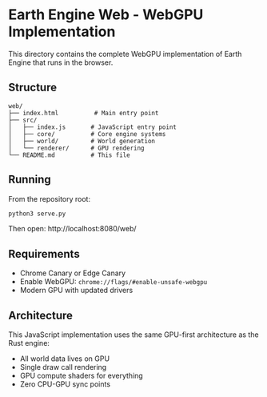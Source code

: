 # Earth Engine Web - WebGPU Implementation

This directory contains the complete WebGPU implementation of Earth Engine that runs in the browser.

## Structure

```
web/
├── index.html          # Main entry point
├── src/
│   ├── index.js       # JavaScript entry point
│   ├── core/          # Core engine systems
│   ├── world/         # World generation
│   └── renderer/      # GPU rendering
└── README.md          # This file
```

## Running

From the repository root:

```bash
python3 serve.py
```

Then open: http://localhost:8080/web/

## Requirements

- Chrome Canary or Edge Canary
- Enable WebGPU: `chrome://flags/#enable-unsafe-webgpu`
- Modern GPU with updated drivers

## Architecture

This JavaScript implementation uses the same GPU-first architecture as the Rust engine:
- All world data lives on GPU
- Single draw call rendering
- GPU compute shaders for everything
- Zero CPU-GPU sync points